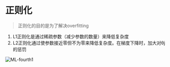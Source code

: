 # 正则化

> 正则化的目的是为了解决overfitting

1. L1正则化是通过稀疏参数（减少参数的数量）来降低复杂度
2. L2正则化通过使参数接近零但不为零来降低复杂度。在梯度下降时，加大对θj的惩罚

![ML-fourth1](https://github.com/yiyading/NLP-and-ML/blob/master/img_ML/ML-fourth1.png)
